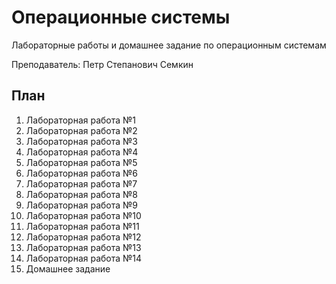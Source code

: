 # Операционные системы

Лабораторные работы и домашнее задание по операционным системам

Преподаватель: Петр Степанович Семкин

## План

1. Лабораторная работа №1
2. Лабораторная работа №2
3. Лабораторная работа №3
4. Лабораторная работа №4
5. Лабораторная работа №5
6. Лабораторная работа №6
7. Лабораторная работа №7
8. Лабораторная работа №8
9. Лабораторная работа №9
10. Лабораторная работа №10
11. Лабораторная работа №11
12. Лабораторная работа №12
13. Лабораторная работа №13
14. Лабораторная работа №14
15. Домашнее задание 
